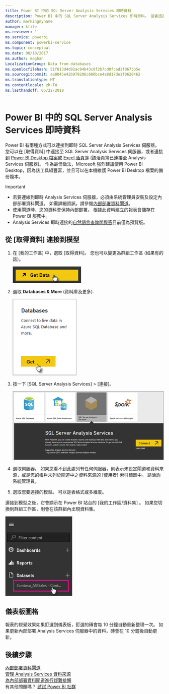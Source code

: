 ```yaml
---
title: Power BI 中的 SQL Server Analysis Services 即時資料
description: Power BI 中的 SQL Server Analysis Services 即時資料。 這會透過針對企業閘道設定的資料來源來完成。
author: markingmyname
manager: kfile
ms.reviewer: ''
ms.service: powerbi
ms.component: powerbi-service
ms.topic: conceptual
ms.date: 08/10/2017
ms.author: maghan
LocalizationGroup: Data from databases
ms.openlocfilehash: 51f813d4d92ac94b43c0f2b7cd0fcad1f0673b5e
ms.sourcegitcommit: aa8045e42b979206c600bce4a8d17de1f0620462
ms.translationtype: HT
ms.contentlocale: zh-TW
ms.lasthandoff: 05/22/2018
---
```

# <a name="sql-server-analysis-services-live-data-in-power-bi"></a>Power BI 中的 SQL Server Analysis Services 即時資料
Power BI 有兩種方式可以連接到即時 SQL Server Analysis Services 伺服器。 您可以在 [取得資料] 中連接至 SQL Server Analysis Services 伺服器，或者連接到 [Power BI Desktop 檔案](service-desktop-files.md)或 [Excel 活頁簿](service-excel-workbook-files.md) (該活頁簿已連接至 Analysis Services 伺服器)。 作為最佳做法，Microsoft 強烈建議使用 Power BI Desktop，因為該工具組豐富，並且可以在本機維護 Power BI Desktop 檔案的備份複本。

 >[!IMPORTANT]
 >* 若要連線到即時 Analysis Services 伺服器，必須由系統管理員安裝及設定內部部署資料閘道。 如需詳細資訊，請參閱[內部部署資料閘道](service-gateway-onprem.md)。
 >* 使用閘道時，您的資料會保持內部部署。  根據此資料建立的報表會儲存在 Power BI 服務中。 
 >* Analysis Services 即時連接的[自然語言查詢問與答](service-q-and-a-direct-query.md)目前僅為預覽版。

## <a name="to-connect-to-a-model-from-get-data"></a>從 [取得資料] 連接到模型
1. 在 [我的工作區] 中，選取 [取得資料]。 您也可以變更為群組工作區 (如果有的話)。
   
   ![](media/sql-server-analysis-services-tabular-data/connecttoas_getdatabutton.png)
2. 選取 **Databases & More** (資料庫及更多).
   
   ![](media/sql-server-analysis-services-tabular-data/connecttoas_getdata_1.png)
3. 按一下 [SQL Server Analysis Services] >  [連接]。 
   
   ![](media/sql-server-analysis-services-tabular-data/connecttoas_getdata_2.png)
4. 選取伺服器。 如果您看不到此處列有任何伺服器，則表示未設定閘道和資料來源，或是您的帳戶未列於閘道中之資料來源的 [使用者] 索引標籤中。 請洽詢系統管理員。
5. 選取您要連接的模型。 可以是表格式或多維度。

連接到模型之後，它會顯示在 Power BI 站台的 [我的工作區/資料集] 。 如果您切換到群組工作區，則會在該群組內出現資料集。

![](media/sql-server-analysis-services-tabular-data/connecttoas_dataset_5.png)

## <a name="dashboard-tiles"></a>儀表板圖格
報表的視覺效果如果釘選到儀表板，釘選的磚會每 10 分鐘自動重新整理一次。 如果更新內部部署 Analysis Services 伺服器中的資料，磚會在 10 分鐘後自動更新。

## <a name="next-steps"></a>後續步驟
[內部部署資料閘道](service-gateway-onprem.md)  
[管理 Analysis Services 資料來源](service-gateway-enterprise-manage-ssas.md)  
[為內部部署資料閘道進行疑難排解](service-gateway-onprem-tshoot.md)  
有其他問題嗎？ [試試 Power BI 社群](http://community.powerbi.com/)

